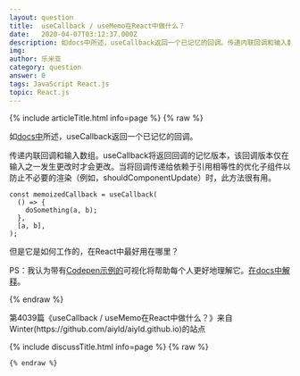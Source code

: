 ```yaml
---
layout: question
title:  useCallback / useMemo在React中做什么？
date:   2020-04-07T03:12:37.000Z
description: 如docs中所述，useCallback返回一个已记忆的回调。传递内联回调和输入数组。useCallback将返回回调的记忆版本，该回调版本仅在输入之...
img: 
author: 乐米亚
category: question
answer: 0
tags: JavaScript React.js
topic: React.js
---
```

<div class="article-root">
  <div class="article">
    {% include articleTitle.html info=page %}
    {% raw %}
    <div class="article-content"><p><font style="vertical-align: inherit;"><font style="vertical-align: inherit;">如</font></font><a href="https://reactjs.org/docs/hooks-reference.html#usecallback" rel="noreferrer"><font style="vertical-align: inherit;"><font style="vertical-align: inherit;">docs中</font></font></a><font style="vertical-align: inherit;"><font style="vertical-align: inherit;">所述</font><font style="vertical-align: inherit;">，useCallback返回一个已记忆的回调。</font></font></p>

<p><font style="vertical-align: inherit;"><font style="vertical-align: inherit;">传递内联回调和输入数组。</font><font style="vertical-align: inherit;">useCallback将返回回调的记忆版本，该回调版本仅在输入之一发生更改时才会更改。</font><font style="vertical-align: inherit;">当将回调传递给依赖于引用相等性的优化子组件以防止不必要的渲染（例如，shouldComponentUpdate）时，此方法很有用。</font></font></p>

<pre><code>const memoizedCallback = useCallback(<font></font>
  () =&gt; {<font></font>
    doSomething(a, b);<font></font>
  },<font></font>
  [a, b],<font></font>
);<font></font>
</code></pre>

<p><font style="vertical-align: inherit;"><font style="vertical-align: inherit;">但是它是如何工作的，在React中最好用在哪里？ </font></font></p>

<p><font style="vertical-align: inherit;"><font style="vertical-align: inherit;">PS：我认为带有</font></font><a href="https://codesandbox.io/s/q87kznyp69" rel="noreferrer"><font style="vertical-align: inherit;"><font style="vertical-align: inherit;">Codepen示例的</font></font></a><font style="vertical-align: inherit;"><font style="vertical-align: inherit;">可视化</font><font style="vertical-align: inherit;">将帮助每个人更好地理解它。</font></font><a href="https://usehooks.com/useMemo/" rel="noreferrer"><font style="vertical-align: inherit;"><font style="vertical-align: inherit;">在docs中解释</font></font></a><font style="vertical-align: inherit;"><font style="vertical-align: inherit;">。</font></font></p></div>
    {% endraw %}
  </div>
  <p class="winter_mark">第4039篇《useCallback / useMemo在React中做什么？》来自Winter(https://github.com/aiyld/aiyld.github.io)的站点</p>
  <div class="discuss-wrapper">
    {% include discussTitle.html info=page %}
    {% raw %}
    
    {% endraw %}
  </div>
<div>
